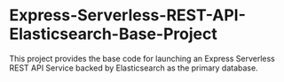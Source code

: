 # Express-Serverless-REST-API-Elasticsearch-Base-Project
This project provides the base code for launching an Express Serverless REST API
Service backed by Elasticsearch as the primary database.
